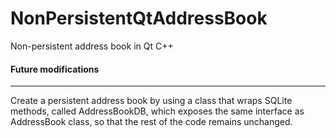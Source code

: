 # NonPersistentQtAddressBook
Non-persistent address book in Qt C++

#### Future modifications
-----
Create a persistent address book by using a class that wraps SQLite methods, called AddressBookDB, which exposes the same interface as AddressBook class, so that the rest of the code remains unchanged.
